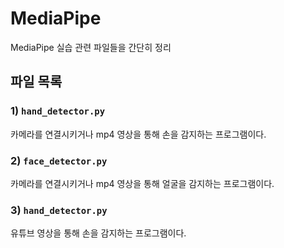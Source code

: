 # MediaPipe
MediaPipe 실습 관련 파일들을 간단히 정리

## 파일 목록

### 1) `hand_detector.py`
카메라를 연결시키거나 mp4 영상을 통해 손을 감지하는 프로그램이다.

### 2) `face_detector.py`
카메라를 연결시키거나 mp4 영상을 통해 얼굴을 감지하는 프로그램이다.

### 3) `hand_detector.py`
유튜브 영상을 통해 손을 감지하는 프로그램이다.